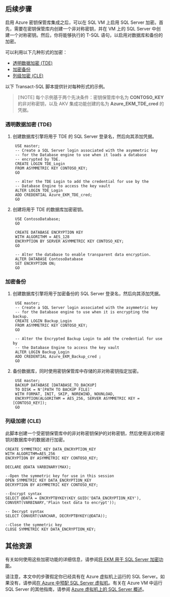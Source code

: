 ## 后续步骤
启用 Azure 密钥保管库集成之后，可以在 SQL VM 上启用 SQL Server 加密。首先，需要在密钥保管库内创建一个非对称密钥，并在 VM 上的 SQL Server 中创建一个对称密钥。然后，你将能够执行的 T-SQL 语句，以启用对数据库和备份的加密。

可以利用以下几种形式的加密：

- [透明数据加密 (TDE)](https://msdn.microsoft.com/zh-cn/library/bb934049.aspx)
- [加密备份](https://msdn.microsoft.com/zh-cn/library/dn449489.aspx)
- [列级加密 (CLE)](https://msdn.microsoft.com/zh-cn/library/ms173744.aspx)

以下 Transact-SQL 脚本提供针对每种形式的示例。

>[!NOTE] 每个示例基于两个先决条件：密钥保管库中名为 **CONTOSO\_KEY** 的非对称密钥，以及 AKV 集成功能创建的名为 **Azure\_EKM\_TDE\_cred** 的凭据。

### 透明数据加密 (TDE)
1. 创建数据库引擎将用于 TDE 的 SQL Server 登录名，然后向其添加凭据。
	
		USE master;
		-- Create a SQL Server login associated with the asymmetric key 
		-- for the Database engine to use when it loads a database 
		-- encrypted by TDE.
		CREATE LOGIN TDE_Login 
		FROM ASYMMETRIC KEY CONTOSO_KEY;
		GO
		
		-- Alter the TDE Login to add the credential for use by the 
		-- Database Engine to access the key vault
		ALTER LOGIN TDE_Login 
		ADD CREDENTIAL Azure_EKM_TDE_cred;
		GO
	
2. 创建将用于 TDE 的数据库加密密钥。
	
		USE ContosoDatabase;
		GO
		
		CREATE DATABASE ENCRYPTION KEY 
		WITH ALGORITHM = AES_128 
		ENCRYPTION BY SERVER ASYMMETRIC KEY CONTOSO_KEY;
		GO
		
		-- Alter the database to enable transparent data encryption.
		ALTER DATABASE ContosoDatabase 
		SET ENCRYPTION ON;
		GO

### 加密备份
1. 创建数据库引擎将用于加密备份的 SQL Server 登录名，然后向其添加凭据。
	
		USE master;
		-- Create a SQL Server login associated with the asymmetric key 
		-- for the Database engine to use when it is encrypting the backup.
		CREATE LOGIN Backup_Login 
		FROM ASYMMETRIC KEY CONTOSO_KEY;
		GO 
		
		-- Alter the Encrypted Backup Login to add the credential for use by 
		-- the Database Engine to access the key vault
		ALTER LOGIN Backup_Login 
		ADD CREDENTIAL Azure_EKM_Backup_cred ;
		GO
	
2. 备份数据库，同时使用密钥保管库中存储的非对称密钥指定加密。
	
		USE master;
		BACKUP DATABASE [DATABASE_TO_BACKUP]
		TO DISK = N'[PATH TO BACKUP FILE]' 
		WITH FORMAT, INIT, SKIP, NOREWIND, NOUNLOAD, 
		ENCRYPTION(ALGORITHM = AES_256, SERVER ASYMMETRIC KEY = [CONTOSO_KEY]);
		GO

### 列级加密 (CLE)
此脚本创建一个受密钥保管库中的非对称密钥保护的对称密钥，然后使用该对称密钥对数据库中的数据进行加密。

	CREATE SYMMETRIC KEY DATA_ENCRYPTION_KEY
	WITH ALGORITHM=AES_256
	ENCRYPTION BY ASYMMETRIC KEY CONTOSO_KEY;
	
	DECLARE @DATA VARBINARY(MAX);
	
	--Open the symmetric key for use in this session
	OPEN SYMMETRIC KEY DATA_ENCRYPTION_KEY 
	DECRYPTION BY ASYMMETRIC KEY CONTOSO_KEY;
	
	--Encrypt syntax
	SELECT @DATA = ENCRYPTBYKEY(KEY_GUID('DATA_ENCRYPTION_KEY'), CONVERT(VARBINARY,'Plain text data to encrypt'));
	
	-- Decrypt syntax
	SELECT CONVERT(VARCHAR, DECRYPTBYKEY(@DATA));
	
	--Close the symmetric key
	CLOSE SYMMETRIC KEY DATA_ENCRYPTION_KEY;

## 其他资源
有关如何使用这些加密功能的详细信息，请参阅[将 EKM 用于 SQL Server 加密功能](https://msdn.microsoft.com/zh-cn/library/dn198405.aspx#UsesOfEKM)。

请注意，本文中的步骤假定你已经具有在 Azure 虚拟机上运行的 SQL Server。如果没有，请参阅[在 Azure 中预配 SQL Server 虚拟机](../articles/virtual-machines/virtual-machines-windows-classic-ps-sql-create.md)。有关在 Azure VM 中运行 SQL Server 的其他指南，请参阅 [Azure 虚拟机上的 SQL Server 概述](../articles/virtual-machines/virtual-machines-windows-sql-server-iaas-overview.md)。

<!---HONumber=Mooncake_0215_2016-->